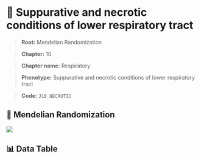# 🧪 Suppurative and necrotic conditions of lower respiratory tract

> **Root:** Mendelian Randomization

> **Chapter:** 10  

> **Chapter name:** Respiratory

> **Phenotype:** Suppurative and necrotic conditions of lower respiratory tract  

> **Code:** `J10_NECROTIC`

## 🧬 Mendelian Randomization  

<img src="/MR/Figures/Forward/J10_NECROTIC.png"/>

## 📊 Data Table

<CsvTableMRF src="/MR/Data/Forward/J10_NECROTIC.csv"/>
